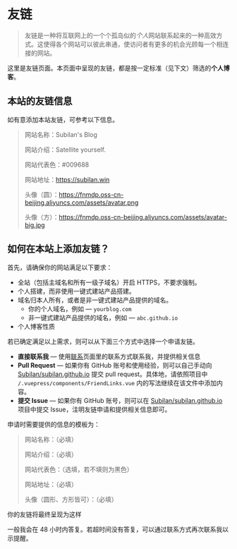 # 友链

> 友链是一种将互联网上的一个个孤岛似的*个人*网站联系起来的一种高效方式。这使得各个网站可以彼此串通，使访问者有更多的机会光顾每一个相连接的网站。

这里是友链页面。本页面中呈现的友链，都是按一定标准（见下文）筛选的**个人博客**。

<FriendLinks/>

## 本站的友链信息

如有意添加本站友链，可参考以下信息。

> 网站名称：Subilan's Blog
>
> 网站介绍：Satellite yourself.
>
> 网站代表色：#009688
>
> 网站地址：<https://subilan.win>
>
> 头像（圆）：<https://fnmdp.oss-cn-beijing.aliyuncs.com/assets/avatar.png>
>
> 头像（方）：<https://fnmdp.oss-cn-beijing.aliyuncs.com/assets/avatar-big.jpg>

## 如何在本站上添加友链？

首先，请确保你的网站满足以下要求：
- 全站（包括主域名和所有一级子域名）开启 HTTPS，不要求强制。
- 个人搭建，而非使用一键式建站产品搭建。
- 域名归本人所有，或者是非一键式建站产品提供的域名。
  - 你的个人域名，例如 —  `yourblog.com`
  - 非一键式建站产品提供的域名，例如 — `abc.github.io`
- 个人博客性质

若已确定满足以上需求，则可以从下面三个方式中选择一个申请友链。

- **直接联系我** — 使用[联系](/Contact.html)页面里的联系方式联系我，并提供相关信息
- **Pull Request** — 如果你有 GitHub 账号和使用经验，则可以自己手动向 [Subilan/subilan.github.io](https://github.com/Subilan/subilan.github.io) 提交 pull request。具体地，请依照项目中 `/.vuepress/components/FriendLinks.vue` 内的写法继续在该文件中添加内容。
- **提交 Issue** — 如果你有 GitHub 账号，则可以在 [Subilan/subilan.github.io](https://github.com/Subilan/subilan.github.io) 项目中提交 Issue，注明友链申请和提供相关信息即可。

申请时需要提供的信息的模板为：

> 网站名称：（必填）
>
> 网站介绍：（必填）
>
> 网站代表色：（选填，若不填则为黑色）
>
> 网站地址：（必填）
>
> 头像（圆形、方形皆可）：（必填）

你的友链将最终呈现为这样

<ExampleLink/>

一般我会在 48 小时内答复。若超时间没有答复，可以通过联系方式再次联系我以示提醒。